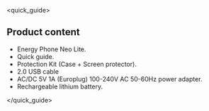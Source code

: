 <quick_guide>

## Product content

* Energy Phone Neo Lite.
* Quick guide.
* Protection Kit (Case + Screen protector).
* 2.0 USB cable
* AC/DC 5V 1A (Europlug) 100-240V AC 50-60Hz power adapter.
* Rechargeable lithium battery.


</quick_guide>

